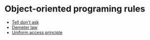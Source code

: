 # Object-oriented programing rules

- [Tell don't ask](https://martinfowler.com/bliki/TellDontAsk.html)
- [Demeter law](https://en.wikipedia.org/wiki/Law_of_Demeter)
- [Uniform access principle](https://martinfowler.com/bliki/UniformAccessPrinciple.html)
